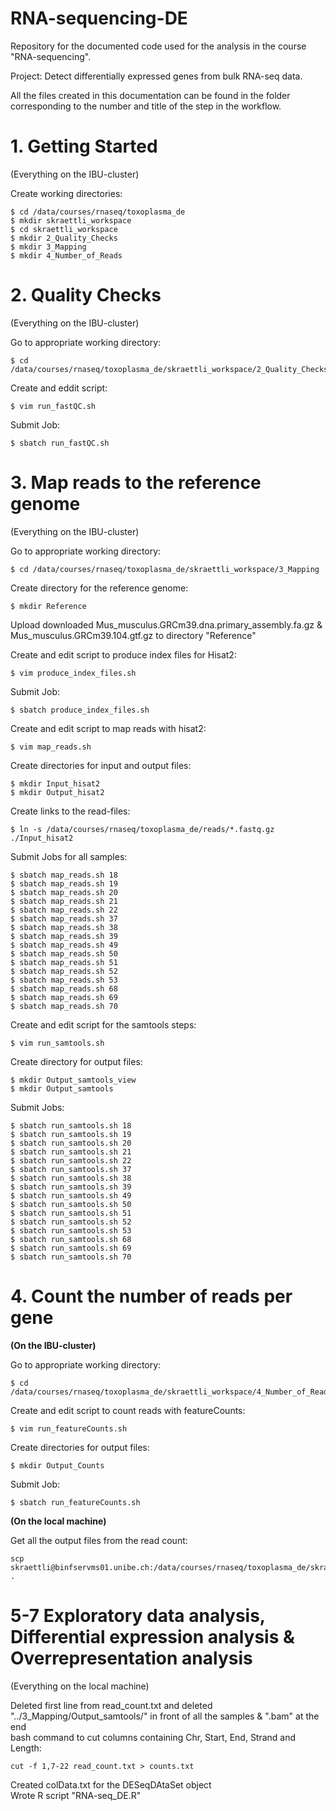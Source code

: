 # RNA-sequencing-DE
Repository for the documented code used for the analysis in the course "RNA-sequencing".

Project: Detect differentially expressed genes from bulk RNA-seq data.

All the files created in this documentation can be found in the folder corresponding to the number and title of the step in the workflow.

# 1. Getting Started
(Everything on the IBU-cluster)

Create working directories:  
```
$ cd /data/courses/rnaseq/toxoplasma_de  
$ mkdir skraettli_workspace
$ cd skraettli_workspace
$ mkdir 2_Quality_Checks
$ mkdir 3_Mapping
$ mkdir 4_Number_of_Reads
``` 

# 2. Quality Checks
(Everything on the IBU-cluster)

Go to appropriate working directory:  
```
$ cd /data/courses/rnaseq/toxoplasma_de/skraettli_workspace/2_Quality_Checks
```

Create and eddit script:  
```
$ vim run_fastQC.sh
```

Submit Job:  
```
$ sbatch run_fastQC.sh
```


# 3. Map reads to the reference genome
(Everything on the IBU-cluster)

Go to appropriate working directory:  
```
$ cd /data/courses/rnaseq/toxoplasma_de/skraettli_workspace/3_Mapping
```

Create directory for the reference genome:  
```
$ mkdir Reference
```

Upload downloaded Mus_musculus.GRCm39.dna.primary_assembly.fa.gz & Mus_musculus.GRCm39.104.gtf.gz to directory "Reference"

Create and edit script to produce index files for Hisat2:  
```
$ vim produce_index_files.sh
```

Submit Job:  
```
$ sbatch produce_index_files.sh
```

Create and edit script to map reads with hisat2:  
```
$ vim map_reads.sh
```

Create directories for input and output files:  
```
$ mkdir Input_hisat2
$ mkdir Output_hisat2
```

Create links to the read-files:  
```
$ ln -s /data/courses/rnaseq/toxoplasma_de/reads/*.fastq.gz ./Input_hisat2
```

Submit Jobs for all samples:  
```
$ sbatch map_reads.sh 18
$ sbatch map_reads.sh 19
$ sbatch map_reads.sh 20
$ sbatch map_reads.sh 21
$ sbatch map_reads.sh 22
$ sbatch map_reads.sh 37
$ sbatch map_reads.sh 38
$ sbatch map_reads.sh 39
$ sbatch map_reads.sh 49
$ sbatch map_reads.sh 50
$ sbatch map_reads.sh 51
$ sbatch map_reads.sh 52
$ sbatch map_reads.sh 53
$ sbatch map_reads.sh 68
$ sbatch map_reads.sh 69
$ sbatch map_reads.sh 70
```

Create and edit script for the samtools steps:  
```
$ vim run_samtools.sh
```

Create directory for output files:  
```
$ mkdir Output_samtools_view
$ mkdir Output_samtools
```

Submit Jobs:  
```
$ sbatch run_samtools.sh 18
$ sbatch run_samtools.sh 19
$ sbatch run_samtools.sh 20
$ sbatch run_samtools.sh 21
$ sbatch run_samtools.sh 22
$ sbatch run_samtools.sh 37
$ sbatch run_samtools.sh 38
$ sbatch run_samtools.sh 39
$ sbatch run_samtools.sh 49
$ sbatch run_samtools.sh 50
$ sbatch run_samtools.sh 51
$ sbatch run_samtools.sh 52
$ sbatch run_samtools.sh 53
$ sbatch run_samtools.sh 68
$ sbatch run_samtools.sh 69
$ sbatch run_samtools.sh 70
```

# 4. Count the number of reads per gene
**(On the IBU-cluster)**

Go to appropriate working directory:  
```
$ cd /data/courses/rnaseq/toxoplasma_de/skraettli_workspace/4_Number_of_Reads
```

Create and edit script to count reads with featureCounts:  
```
$ vim run_featureCounts.sh
```

Create directories for output files:  
```
$ mkdir Output_Counts
```

Submit Job:  
```
$ sbatch run_featureCounts.sh
```

**(On the local machine)**

Get all the output files from the read count:  
```
scp skraettli@binfservms01.unibe.ch:/data/courses/rnaseq/toxoplasma_de/skraettli_workspace/4_Number_of_Reads/Output_Counts/* .
```

# 5-7 Exploratory data analysis, Differential expression analysis & Overrepresentation analysis
(Everything on the local machine)

Deleted first line from read_count.txt and deleted "../3_Mapping/Output_samtools/" in front of all the samples & ".bam" at the end  
bash command to cut columns containing Chr, Start, End, Strand and Length:  
```
cut -f 1,7-22 read_count.txt > counts.txt
```

Created colData.txt for the DESeqDAtaSet object  
Wrote R script "RNA-seq_DE.R"
